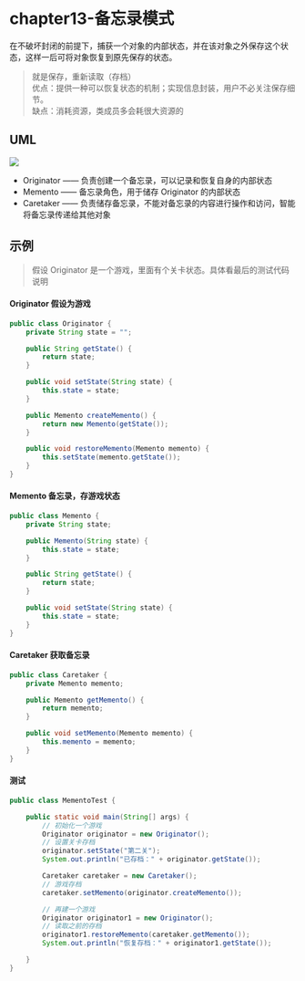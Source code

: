 # chapter13-备忘录模式

在不破坏封闭的前提下，捕获一个对象的内部状态，并在该对象之外保存这个状态，这样一后可将对象恢复到原先保存的状态。

> 就是保存，重新读取（存档）  
优点：提供一种可以恢复状态的机制；实现信息封装，用户不必关注保存细节。  
缺点：消耗资源，类成员多会耗很大资源的

## UML

![](https://raw.githubusercontent.com/onlylemi/res/master/dp_memento_uml.png)

* Originator —— 负责创建一个备忘录，可以记录和恢复自身的内部状态
* Memento —— 备忘录角色，用于储存 Originator 的内部状态
* Caretaker —— 负责储存备忘录，不能对备忘录的内容进行操作和访问，智能将备忘录传递给其他对象

## 示例

> 假设 Originator 是一个游戏，里面有个关卡状态。具体看最后的测试代码说明

#### Originator 假设为游戏

```java
public class Originator {
    private String state = "";

    public String getState() {
        return state;
    }

    public void setState(String state) {
        this.state = state;
    }

    public Memento createMemento() {
        return new Memento(getState());
    }

    public void restoreMemento(Memento memento) {
        this.setState(memento.getState());
    }
}
```

#### Memento 备忘录，存游戏状态

```java
public class Memento {
    private String state;

    public Memento(String state) {
        this.state = state;
    }

    public String getState() {
        return state;
    }

    public void setState(String state) {
        this.state = state;
    }
}
```

#### Caretaker 获取备忘录

```java
public class Caretaker {
    private Memento memento;

    public Memento getMemento() {
        return memento;
    }

    public void setMemento(Memento memento) {
        this.memento = memento;
    }
}
```

#### 测试

```java
public class MementoTest {

    public static void main(String[] args) {
        // 初始化一个游戏
        Originator originator = new Originator();
        // 设置关卡存档
        originator.setState("第二关");
        System.out.println("已存档：" + originator.getState());

        Caretaker caretaker = new Caretaker();
        // 游戏存档
        caretaker.setMemento(originator.createMemento());

        // 再建一个游戏
        Originator originator1 = new Originator();
        // 读取之前的存档
        originator1.restoreMemento(caretaker.getMemento());
        System.out.println("恢复存档：" + originator1.getState());

    }
}
```
